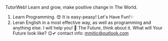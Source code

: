 TutorWeb! Learn and grow, make positive change in The World. 
1. Learn Programming. 😍 It is easy-peasy! Let's Have Fun!✨
2. Leran English in a most effective way, as well as programming and anything else. I will help you! 🎉
The Future, think about it. What will Your Future look like? 😉✔
contact info: mmitic@outlook.com
